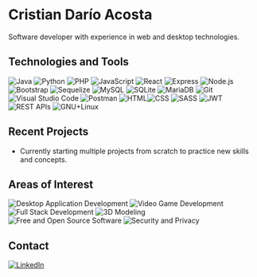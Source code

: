 # Cristian Darío Acosta

Software developer with experience in web and desktop technologies.

## Technologies and Tools

![Java](https://img.shields.io/badge/-Java-000000?logo=openjdk&logoColor=white&style=plastic) ![Python](https://img.shields.io/badge/-Python-3776AB?logo=python&logoColor=white&style=plastic) ![PHP](https://img.shields.io/badge/-PHP-777BB4?logo=php&logoColor=white&style=plastic) ![JavaScript](https://img.shields.io/badge/-JavaScript-F7DF1E?logo=JavaScript&logoColor=black&style=plastic)
![React](https://img.shields.io/badge/-React-61DAFB?logo=react&logoColor=black&style=plastic) ![Express](https://img.shields.io/badge/-Express-000000?logo=express&logoColor=white&style=plastic) ![Node.js](https://img.shields.io/badge/-Node.js-339933?logo=node.js&logoColor=white&style=plastic) ![Bootstrap](https://img.shields.io/badge/-Bootstrap-563D7C?logo=bootstrap&logoColor=white&style=plastic) ![Sequelize](https://img.shields.io/badge/-Sequelize-52B0E8?logo=sequelize&logoColor=white&style=plastic)
![MySQL](https://img.shields.io/badge/-MySQL-4479A1?logo=mysql&logoColor=white&style=plastic) ![SQLite](https://img.shields.io/badge/-SQLite-003B57?logo=sqlite&logoColor=white&style=plastic) ![MariaDB](https://img.shields.io/badge/-MariaDB-003545?logo=mariadb&logoColor=white&style=plastic)
![Git](https://img.shields.io/badge/-Git-F05032?logo=git&logoColor=white&style=plastic) ![Visual Studio Code](https://img.shields.io/badge/-Visual%20Studio%20Code-007ACC?logo=visual-studio-code&logoColor=white&style=plastic) ![Postman](https://img.shields.io/badge/-Postman-FF6C37?logo=postman&logoColor=white&style=plastic)
![HTML](https://img.shields.io/badge/-HTML-E34F26?logo=html5&logoColor=white&style=plastic)![CSS](https://img.shields.io/badge/-CSS-1572B6?logo=css3&logoColor=white&style=plastic) ![SASS](https://img.shields.io/badge/-SASS-CC6699?logo=sass&logoColor=white&style=plastic) ![JWT](https://img.shields.io/badge/-JWT-000000?logo=json-web-tokens&logoColor=white&style=plastic) ![REST APIs](https://img.shields.io/badge/-REST%20APIs-25A162?logo=api&logoColor=white&style=plastic)
![GNU+Linux](https://img.shields.io/badge/-GNU/Linux-FCC624?logo=linux&logoColor=black&style=plastic)

## Recent Projects

- Currently starting multiple projects from scratch to practice new skills and concepts.
  
## Areas of Interest

![Desktop Application Development](https://img.shields.io/badge/Desktop%20Application%20Development-FCC624?style=plastic&logo=linux&logoColor=black)
![Video Game Development](https://img.shields.io/badge/Video%20Game%20Development-E60012?style=plastic&logo=gamedeveloper&logoColor=white)
![Full Stack Development](https://img.shields.io/badge/Full%20Stack%20Development-171920?style=plastic&logo=codecrafters&logoColor=white)
![3D Modeling](https://img.shields.io/badge/3D%20Modeling-E87D0D?style=plastic&logo=blender&logoColor=white)
![Free and Open Source Software](https://img.shields.io/badge/FOSS-A42E2B?style=plastic&logo=gnu&logoColor=white)
![Security and Privacy](https://img.shields.io/badge/Security%20and%20Privacy-0093DD?style=plastic&logo=gnuprivacyguard&logoColor=white)

## Contact

[![LinkedIn](https://img.shields.io/badge/-LinkedIn-0077B5?logo=linkedin&logoColor=white&style=plastic)](https://linkedin.com/in/cristian-acosta01)




